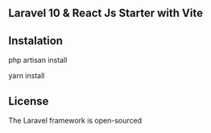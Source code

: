 ## Laravel 10 & React Js Starter with Vite

## Instalation

php artisan install

yarn install

## License

The Laravel framework is open-sourced

